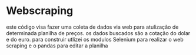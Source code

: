 # Webscraping
este código visa fazer uma coleta de dados via web para atulização de determinada planilha de preços.
os dados buscados são a cotação do dolar e do euro.
para construir utlizei os modulos Selenium para realizar o web scraping e o pandas para editar a planilha
